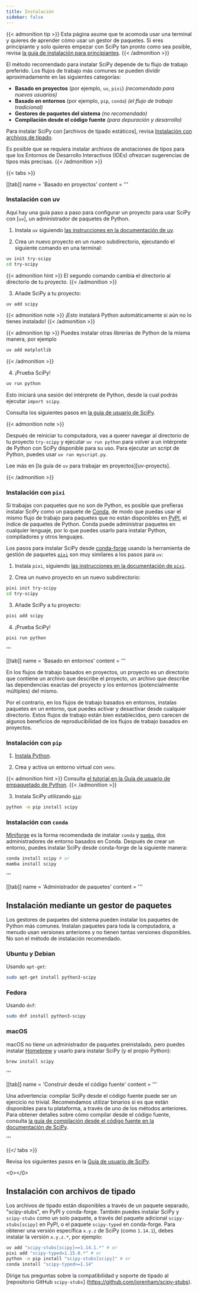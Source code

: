 ```yaml
---
title: Instalación
sidebar: false
---
```


{{< admonition tip >}}
Esta página asume que te acomoda usar una terminal y quieres de aprender
cómo usar un gestor de paquetes. Si eres principiante y solo quieres empezar
con SciPy tan pronto como sea posible, revisa [la guía de instalación para principiantes](./beginner-install.md).
{{< /admonition >}}

El método recomendado para instalar SciPy depende de tu flujo de trabajo preferido.
Los flujos de trabajo más comunes se pueden dividir aproximadamente en las siguientes categorías:

- **Basado en proyectos** (por ejemplo, `uv`, `pixi`) _(recomendado para nuevos usuarios)_
- **Basado en entornos** (por ejemplo, `pip`, `conda`) _(el flujo de trabajo tradicional)_
- **Gestores de paquetes del sistema** _(no recomendado)_
- **Compilación desde el código fuente** _(para depuración y desarrollo)_

Para instalar SciPy con \[archivos de tipado estáticos], revisa [Instalación con archivos de tipado](#type-stubs).

[static type stubs]: https://typing.readthedocs.io/en/latest/guides/libraries.html

Es posible que se requiera instalar archivos de anotaciones de tipos para que los Entornos de Desarrollo Interactivos (IDEs) ofrezcan sugerencias de tipos más precisas.
{{< /admonition >}}

{{< tabs >}}

[[tab]]
name = 'Basado en proyectos'
content = ''' <a name="project-based"></a>

### Instalación con uv

Aquí hay una guía paso a paso para configurar un proyecto para usar SciPy con [`uv`], un administrador de paquetes de Python.

1. Instala `uv` siguiendo [las instrucciones en la documentación de uv](https://docs.astral.sh/uv/getting-started/installation/).

2. Crea un nuevo proyecto en un nuevo subdirectorio, ejecutando el siguiente comando en una terminal:

```bash
uv init try-scipy
cd try-scipy
```

{{< admonition hint >}}
El segundo comando cambia el directorio al directorio de tu proyecto.
{{< /admonition >}}

3. Añade SciPy a tu proyecto:

```bash
uv add scipy
```

{{< admonition note >}}
¡Esto instalará Python automáticamente si aún no lo tienes instalado!
{{< /admonition >}}

{{< admonition tip >}}
Puedes instalar otras librerías de Python de la misma manera, por ejemplo

```bash
uv add matplotlib
```

{{< /admonition >}}

4. ¡Prueba SciPy!

```bash
uv run python
```

Esto iniciará una sesión del intérprete de Python, desde la cual podrás ejecutar `import scipy`.

<!-- prettier-ignore-end -->

Consulta los siguientes pasos en [la guía de usuario de SciPy][scipy-user-guide].

[scipy-user-guide]: https://docs.conda.io/projects/conda/en/latest/index.html

{{< admonition note >}}

Después de reiniciar tu computadora, vas a querer navegar al directorio de tu proyecto `try-scipy` y ejecutar `uv run python` para volver a un intérprete de Python con SciPy disponible para su uso.
Para ejecutar un script de Python, puedes usar `uv run myscript.py`.

Lee más en \[la guía de `uv` para trabajar en proyectos]\[uv-proyects].

[uv-projects]: https://docs.astral.sh/uv/guides/projects/

{{< /admonition >}}

### Instalación con `pixi`

Si trabajas con paquetes que no son de Python, es posible que prefieras instalar SciPy como un paquete de [Conda], de modo que puedas usar el mismo flujo de trabajo para paquetes que no están disponibles en [PyPI](https://pypi.org/), el índice de paquetes de Python.
Conda puede administrar paquetes en cualquier lenguaje, por lo que puedes usarlo para instalar Python, compiladores y otros lenguajes.

[Conda]: https://docs.conda.io/projects/conda/en/latest/index.html

Los pasos para instalar SciPy desde [conda-forge] usando la herramienta de gestión de paquetes [`pixi`] son ​​muy similares a los pasos para `uv`:

[conda-forge]: https://conda-forge.org/
[`pixi`]: https://pixi.sh/latest/

1. Instala `pixi`, siguiendo [las instrucciones en la documentación de `pixi`][install-pixi].

[install-pixi]: https://pixi.sh/latest/

2. Crea un nuevo proyecto en un nuevo subdirectorio:

```bash
pixi init try-scipy
cd try-scipy
```

3. Añade SciPy a tu proyecto:

```bash
pixi add scipy
```

4. ¡Prueba SciPy!

```bash
pixi run python
```

'''

[[tab]]
name = 'Basado en entornos'
content = ''' <a name="environment-based"></a>

En los flujos de trabajo basados ​​en proyectos, un proyecto es un directorio que contiene un archivo que describe el proyecto, un archivo que describe las dependencias exactas del proyecto y los entornos (potencialmente múltiples) del mismo.

Por el contrario, en los flujos de trabajo basados ​​en entornos, instalas paquetes en un entorno, que puedes activar y desactivar desde cualquier directorio.
Estos flujos de trabajo están bien establecidos, pero carecen de algunos beneficios de reproducibilidad de los flujos de trabajo basados ​​en proyectos.

### Instalación con `pip`

<!-- prettier-ignore-start -->

1. [Instala Python](https://www.python.org/downloads/).

2. Crea y activa un entorno virtual con `venv`.

{{< admonition hint >}}
Consulta [el tutorial en la Guía de usuario de empaquetado de Python](https://packaging.python.org/en/latest/tutorials/installing-packages/#creating-virtual-environments).
{{< /admonition >}}

3. Instala SciPy utilizando [`pip`]:

```bash
python -m pip install scipy
```

<!-- prettier-ignore-end -->

[`pip`]: https://pip.pypa.io/es/stable/getting-started/

### Instalación con `conda`

[Miniforge] es la forma recomendada de instalar `conda` y [`mamba`], dos administradores de entorno basados ​​en Conda.
Después de crear un entorno, puedes instalar SciPy desde conda-forge de la siguiente manera:

```bash
conda install scipy # or
mamba install scipy
```

[Miniforge]: https://conda-forge.org/download/
[`mamba`]: https://mamba.readthedocs.io/es/latest/

'''

[[tab]]
name = 'Administrador de paquetes'
content = ''' <a name="system-package-managers"></a>

## Instalación mediante un gestor de paquetes

Los gestores de paquetes del sistema pueden instalar los paquetes de Python más comunes.
Instalan paquetes para toda la computadora, a menudo usan versiones anteriores y no tienen tantas versiones disponibles. No son el método de instalación recomendado.

### Ubuntu y Debian

Usando `apt-get`:

```bash
sudo apt-get install python3-scipy
```

### Fedora

Usando `dnf`:

```bash
sudo dnf install python3-scipy
```

### macOS

macOS no tiene un administrador de paquetes preinstalado, pero puedes instalar [Homebrew](https://brew.sh/) y usarlo para instalar SciPy (y el propio Python):

```bash
brew install scipy
```

'''

[[tab]]
name = 'Construir desde el código fuente'
content = ''' <a name="building-from-source"></a>

Una advertencia: compilar SciPy desde el código fuente puede ser un ejercicio no trivial. Recomendamos utilizar binarios si es que están disponibles para tu plataforma, a través de uno de los métodos anteriores.
Para obtener detalles sobre cómo compilar desde el código fuente, consulta [la guía de compilación desde el código fuente en la documentación de SciPy][building-docs].

[building-docs]: https://scipy.github.io/devdocs/building/index.html

'''

{{</ tabs >}}

Revisa los siguientes pasos en la [Guía de usuario de SciPy](https://docs.scipy.org/doc/scipy/tutorial/).

<0></0>

## Instalación con archivos de tipado

Los archivos de tipado están disponibles a través de un paquete separado, "scipy-stubs", en PyPI y conda-forge.
También puedes instalar SciPy y `scipy-stubs` como un solo paquete, a través del paquete adicional `scipy-stubs[scipy]` en PyPI, o el paquete `scipy-typed` en conda-forge.
Para obtener una versión específica `x.y.z` de SciPy (como `1.14.1`), debes instalar la versión `x.y.z.*`, por ejemplo:

```bash
uv add "scipy-stubs[scipy]==1.14.1.*" # or
pixi add "scipy-typed=1.15.0.*" # or
python -m pip install "scipy-stubs[scipy]" # or
conda install "scipy-typed>=1.14"
```

Dirige tus preguntas sobre la compatibilidad y soporte de tipado al [repositorio GitHub `scipy-stubs`] (https://github.com/jorenham/scipy-stubs).

